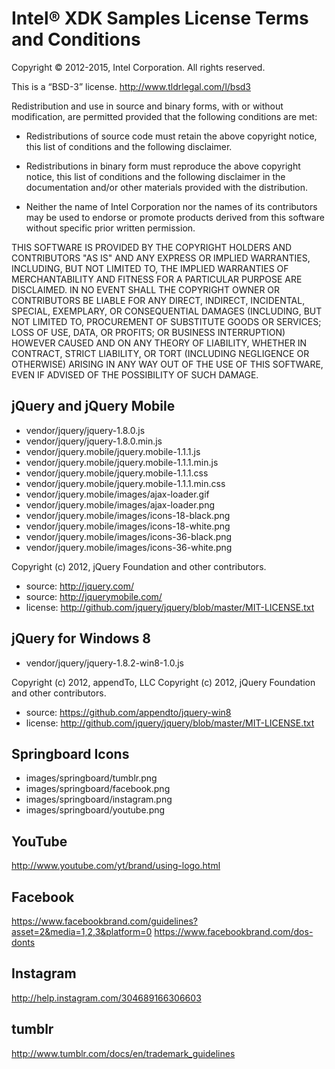 Intel® XDK Samples License Terms and Conditions
===============================================

Copyright © 2012-2015, Intel Corporation. All rights reserved.

This is a “BSD-3” license. <http://www.tldrlegal.com/l/bsd3>

Redistribution and use in source and binary forms, with or without modification,
are permitted provided that the following conditions are met:

-   Redistributions of source code must retain the above copyright notice, this
    list of conditions and the following disclaimer.

-   Redistributions in binary form must reproduce the above copyright notice,
    this list of conditions and the following disclaimer in the documentation
    and/or other materials provided with the distribution.

-   Neither the name of Intel Corporation nor the names of its contributors may
    be used to endorse or promote products derived from this software without
    specific prior written permission.

THIS SOFTWARE IS PROVIDED BY THE COPYRIGHT HOLDERS AND CONTRIBUTORS "AS IS" AND
ANY EXPRESS OR IMPLIED WARRANTIES, INCLUDING, BUT NOT LIMITED TO, THE IMPLIED
WARRANTIES OF MERCHANTABILITY AND FITNESS FOR A PARTICULAR PURPOSE ARE
DISCLAIMED. IN NO EVENT SHALL THE COPYRIGHT OWNER OR CONTRIBUTORS BE LIABLE FOR
ANY DIRECT, INDIRECT, INCIDENTAL, SPECIAL, EXEMPLARY, OR CONSEQUENTIAL DAMAGES
(INCLUDING, BUT NOT LIMITED TO, PROCUREMENT OF SUBSTITUTE GOODS OR SERVICES;
LOSS OF USE, DATA, OR PROFITS; OR BUSINESS INTERRUPTION) HOWEVER CAUSED AND ON
ANY THEORY OF LIABILITY, WHETHER IN CONTRACT, STRICT LIABILITY, OR TORT
(INCLUDING NEGLIGENCE OR OTHERWISE) ARISING IN ANY WAY OUT OF THE USE OF THIS
SOFTWARE, EVEN IF ADVISED OF THE POSSIBILITY OF SUCH DAMAGE.


jQuery and jQuery Mobile
------------------------
* vendor/jquery/jquery-1.8.0.js
* vendor/jquery/jquery-1.8.0.min.js
* vendor/jquery.mobile/jquery.mobile-1.1.1.js
* vendor/jquery.mobile/jquery.mobile-1.1.1.min.js
* vendor/jquery.mobile/jquery.mobile-1.1.1.css
* vendor/jquery.mobile/jquery.mobile-1.1.1.min.css
* vendor/jquery.mobile/images/ajax-loader.gif
* vendor/jquery.mobile/images/ajax-loader.png
* vendor/jquery.mobile/images/icons-18-black.png
* vendor/jquery.mobile/images/icons-18-white.png
* vendor/jquery.mobile/images/icons-36-black.png
* vendor/jquery.mobile/images/icons-36-white.png

Copyright (c) 2012, jQuery Foundation and other contributors.

* source:   <http://jquery.com/>
* source:   <http://jquerymobile.com/>
* license:  <http://github.com/jquery/jquery/blob/master/MIT-LICENSE.txt>


jQuery for Windows 8
--------------------
* vendor/jquery/jquery-1.8.2-win8-1.0.js

Copyright (c) 2012, appendTo, LLC
Copyright (c) 2012, jQuery Foundation and other contributors.

* source:   <https://github.com/appendto/jquery-win8>
* license:  <http://github.com/jquery/jquery/blob/master/MIT-LICENSE.txt>


Springboard Icons
-----------------
* images/springboard/tumblr.png
* images/springboard/facebook.png
* images/springboard/instagram.png
* images/springboard/youtube.png


YouTube
-------
<http://www.youtube.com/yt/brand/using-logo.html>


Facebook
---------
<https://www.facebookbrand.com/guidelines?asset=2&media=1,2,3&platform=0>
<https://www.facebookbrand.com/dos-donts>


Instagram
---------
<http://help.instagram.com/304689166306603>


tumblr
------
<http://www.tumblr.com/docs/en/trademark_guidelines>

